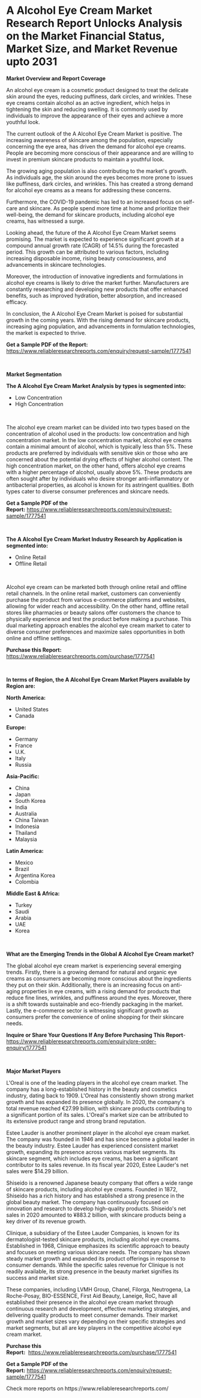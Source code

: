 <p><h1>A Alcohol Eye Cream Market Research Report Unlocks Analysis on the Market Financial Status, Market Size, and Market Revenue upto 2031</h1></p><p><strong>Market Overview and Report Coverage</strong></p>
<p><p>An alcohol eye cream is a cosmetic product designed to treat the delicate skin around the eyes, reducing puffiness, dark circles, and wrinkles. These eye creams contain alcohol as an active ingredient, which helps in tightening the skin and reducing swelling. It is commonly used by individuals to improve the appearance of their eyes and achieve a more youthful look.</p><p>The current outlook of the A Alcohol Eye Cream Market is positive. The increasing awareness of skincare among the population, especially concerning the eye area, has driven the demand for alcohol eye creams. People are becoming more conscious of their appearance and are willing to invest in premium skincare products to maintain a youthful look.</p><p>The growing aging population is also contributing to the market's growth. As individuals age, the skin around the eyes becomes more prone to issues like puffiness, dark circles, and wrinkles. This has created a strong demand for alcohol eye creams as a means for addressing these concerns.</p><p>Furthermore, the COVID-19 pandemic has led to an increased focus on self-care and skincare. As people spend more time at home and prioritize their well-being, the demand for skincare products, including alcohol eye creams, has witnessed a surge.</p><p>Looking ahead, the future of the A Alcohol Eye Cream Market seems promising. The market is expected to experience significant growth at a compound annual growth rate (CAGR) of 14.5% during the forecasted period. This growth can be attributed to various factors, including increasing disposable income, rising beauty consciousness, and advancements in skincare technologies.</p><p>Moreover, the introduction of innovative ingredients and formulations in alcohol eye creams is likely to drive the market further. Manufacturers are constantly researching and developing new products that offer enhanced benefits, such as improved hydration, better absorption, and increased efficacy.</p><p>In conclusion, the A Alcohol Eye Cream Market is poised for substantial growth in the coming years. With the rising demand for skincare products, increasing aging population, and advancements in formulation technologies, the market is expected to thrive.</p></p>
<p><strong>Get a Sample PDF of the Report:</strong> <a href="https://www.reliableresearchreports.com/enquiry/request-sample/1777541">https://www.reliableresearchreports.com/enquiry/request-sample/1777541</a></p>
<p>&nbsp;</p>
<p><strong>Market Segmentation</strong></p>
<p><strong>The A Alcohol Eye Cream Market Analysis by types is segmented into:</strong></p>
<p><ul><li>Low Concentration</li><li>High Concentration</li></ul></p>
<p>&nbsp;</p>
<p><p>The alcohol eye cream market can be divided into two types based on the concentration of alcohol used in the products: low concentration and high concentration market. In the low concentration market, alcohol eye creams contain a minimal amount of alcohol, which is typically less than 5%. These products are preferred by individuals with sensitive skin or those who are concerned about the potential drying effects of higher alcohol content. The high concentration market, on the other hand, offers alcohol eye creams with a higher percentage of alcohol, usually above 5%. These products are often sought after by individuals who desire stronger anti-inflammatory or antibacterial properties, as alcohol is known for its astringent qualities. Both types cater to diverse consumer preferences and skincare needs.</p></p>
<p><strong>Get a Sample PDF of the Report:</strong>&nbsp;<a href="https://www.reliableresearchreports.com/enquiry/request-sample/1777541">https://www.reliableresearchreports.com/enquiry/request-sample/1777541</a></p>
<p>&nbsp;</p>
<p><strong>The A Alcohol Eye Cream Market Industry Research by Application is segmented into:</strong></p>
<p><ul><li>Online Retail</li><li>Offline Retail</li></ul></p>
<p>&nbsp;</p>
<p><p>Alcohol eye cream can be marketed both through online retail and offline retail channels. In the online retail market, customers can conveniently purchase the product from various e-commerce platforms and websites, allowing for wider reach and accessibility. On the other hand, offline retail stores like pharmacies or beauty salons offer customers the chance to physically experience and test the product before making a purchase. This dual marketing approach enables the alcohol eye cream market to cater to diverse consumer preferences and maximize sales opportunities in both online and offline settings.</p></p>
<p><strong>Purchase this Report:</strong>&nbsp; <a href="https://www.reliableresearchreports.com/purchase/1777541">https://www.reliableresearchreports.com/purchase/1777541</a></p>
<p>&nbsp;</p>
<p><strong>In terms of Region, the A Alcohol Eye Cream Market Players available by Region are:</strong></p>
<p>
    <p> <strong> North America: </strong>
        <ul>
            <li>United States</li>
            <li>Canada</li>
        </ul>
        </p> 
    <p> <strong> Europe: </strong>
        <ul>
            <li>Germany</li>
            <li>France</li>
            <li>U.K.</li>
            <li>Italy</li>
            <li>Russia</li>
        </ul>
        </p> 
    <p> <strong> Asia-Pacific: </strong>
        <ul>
            <li>China</li>
            <li>Japan</li>
            <li>South Korea</li>
            <li>India</li>
            <li>Australia</li>
            <li>China Taiwan</li>
            <li>Indonesia</li>
            <li>Thailand</li>
            <li>Malaysia</li>
        </ul>
        </p> 
    <p> <strong> Latin America: </strong>
        <ul>
            <li>Mexico</li>
            <li>Brazil</li>
            <li>Argentina Korea</li>
            <li>Colombia</li>
        </ul>
        </p> 
    <p> <strong> Middle East & Africa: </strong>
        <ul>
            <li>Turkey</li>
            <li>Saudi</li>
            <li>Arabia</li>
            <li>UAE</li>
            <li>Korea</li>
        </ul>
    </p>
    </p>
<p>&nbsp;</p>
<p><strong>What are the Emerging Trends in the Global A Alcohol Eye Cream market?</strong></p>
<p><p>The global alcohol eye cream market is experiencing several emerging trends. Firstly, there is a growing demand for natural and organic eye creams as consumers are becoming more conscious about the ingredients they put on their skin. Additionally, there is an increasing focus on anti-aging properties in eye creams, with a rising demand for products that reduce fine lines, wrinkles, and puffiness around the eyes. Moreover, there is a shift towards sustainable and eco-friendly packaging in the market. Lastly, the e-commerce sector is witnessing significant growth as consumers prefer the convenience of online shopping for their skincare needs.</p></p>
<p><strong>Inquire or Share Your Questions If Any Before Purchasing This Report</strong>- <a href="https://www.reliableresearchreports.com/enquiry/pre-order-enquiry/1777541">https://www.reliableresearchreports.com/enquiry/pre-order-enquiry/1777541</a></p>
<p>&nbsp;</p>
<p><strong>Major Market Players</strong></p>
<p><p>L'Oreal is one of the leading players in the alcohol eye cream market. The company has a long-established history in the beauty and cosmetics industry, dating back to 1909. L'Oreal has consistently shown strong market growth and has expanded its presence globally. In 2020, the company's total revenue reached €27.99 billion, with skincare products contributing to a significant portion of its sales. L'Oreal's market size can be attributed to its extensive product range and strong brand reputation.</p><p>Estee Lauder is another prominent player in the alcohol eye cream market. The company was founded in 1946 and has since become a global leader in the beauty industry. Estee Lauder has experienced consistent market growth, expanding its presence across various market segments. Its skincare segment, which includes eye creams, has been a significant contributor to its sales revenue. In its fiscal year 2020, Estee Lauder's net sales were $14.29 billion.</p><p>Shiseido is a renowned Japanese beauty company that offers a wide range of skincare products, including alcohol eye creams. Founded in 1872, Shiseido has a rich history and has established a strong presence in the global beauty market. The company has continuously focused on innovation and research to develop high-quality products. Shiseido's net sales in 2020 amounted to ¥883.2 billion, with skincare products being a key driver of its revenue growth.</p><p>Clinique, a subsidiary of the Estee Lauder Companies, is known for its dermatologist-tested skincare products, including alcohol eye creams. Established in 1968, Clinique emphasizes its scientific approach to beauty and focuses on meeting various skincare needs. The company has shown steady market growth and expanded its product offerings in response to consumer demands. While the specific sales revenue for Clinique is not readily available, its strong presence in the beauty market signifies its success and market size.</p><p>These companies, including LVMH Group, Chanel, Filorga, Neutrogena, La Roche-Posay, BIO-ESSENCE, First Aid Beauty, Laneige, RoC, have all established their presence in the alcohol eye cream market through continuous research and development, effective marketing strategies, and delivering quality products to meet consumer demands. Their market growth and market sizes vary depending on their specific strategies and market segments, but all are key players in the competitive alcohol eye cream market.</p></p>
<p><strong>Purchase this Report:</strong>&nbsp;&nbsp;<a href="https://www.reliableresearchreports.com/purchase/1777541">https://www.reliableresearchreports.com/purchase/1777541</a></p>
<p></p>
<p><strong>Get a Sample PDF of the Report:</strong>&nbsp;<a href="https://www.reliableresearchreports.com/enquiry/request-sample/1777541">https://www.reliableresearchreports.com/enquiry/request-sample/1777541</a></p>
<p>Check more reports on https://www.reliableresearchreports.com/</p>